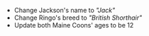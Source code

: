 -   Change Jackson's name to _"Jack"_
-   Change Ringo's breed to _"British Shorthair"_
-   Update both Maine Coons' ages to be 12
